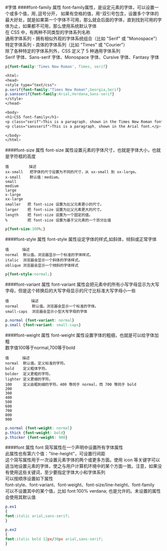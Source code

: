 #字体
####font-family 属性
font-family属性，是设定元素的字体，可以设置一个或多个值，用`,`逗号分开， 如果有空格的值，用`"`双引号包含，设置多个字体的最大好处，就是如果第一个字体不可用，那么就会后面的字体，直到找到可用的字体为止，如果都不可用，那么使用系统默认字体          
在 CSS 中，有两种不同类型的字体系列名称              
通用字体系列 - 拥有相似外观的字体系统组合（比如 "Serif" 或 "Monospace"）           
特定字体系列 - 具体的字体系列（比如 "Times" 或 "Courier"）            
除了各种特定的字体系列外，CSS 定义了 5 种通用字体系列          
Serif 字体、Sans-serif 字体、Monospace 字体、Cursive 字体、Fantasy 字体                 
```css
p{font-family:'Times New Roman', Times, serif}
```      
```css
<html>
<head>
<style type="text/css">
p.serif{font-family:"Times New Roman",Georgia,Serif}
p.sansserif{font-family:Arial,Verdana,Sans-serif}
</style>
</head>

<body>
<h1>CSS font-family</h1>
<p class="serif">This is a paragraph, shown in the Times New Roman font.</p>
<p class="sansserif">This is a paragraph, shown in the Arial font.</p>

</body>
</html>
```
####font-size 属性
font-size 属性设置元素的字体尺寸，也就是字体大小，也就是字符框的高度             
```text
值         描述
xx-small   把字体的尺寸设置为不同的尺寸，从 xx-small 到 xx-large。
x-small    默认值：medium。
small
medium
large
x-large
xx-large
smaller   把 font-size 设置为比父元素更小的尺寸。
larger    把 font-size 设置为比父元素更大的尺寸。
length    把 font-size 设置为一个固定的值。
%         把 font-size 设置为基于父元素的一个百分比值
```
```css
p{font-size:100%;}
```
####font-style 属性
font-style 属性设定字体的样式,如斜体，倾斜或正常字体     
```text
值      描述
normal  默认值。浏览器显示一个标准的字体样式。
italic  浏览器会显示一个斜体的字体样式。
oblique 浏览器会显示一个倾斜的字体样式
```
```css
p{font-style:normal;}
```
####font-variant 属性
font-variant 属性会把元素中的所有小写字母显示为大写字母，但是这个转换后的大写字母显示的尺寸比标准大写字母小一些
```text
值          描述
normal      默认值。浏览器会显示一个标准的字体。
small-caps  浏览器会显示小型大写字母的字体
```
```css
p.normal {font-variant: normal}
p.small {font-variant: small-caps}
```
####font-weight 属性
font-weight 属性设置字体的粗细，也就是可以给字体加粗       
数字值100等于normal,700等于bold
```text
值      描述
normal  默认值。定义标准的字符。
bold    定义粗体字符。
bolder  定义更粗的字符。
lighter 定义更细的字符。
100     定义由粗到细的字符。400 等同于 normal，而 700 等同于 bold
200
300
400
500
600
700
800
900
```
```css
p.normal {font-weight: normal}
p.thick {font-weight: bold}
p.thicker {font-weight: 900}
```
####font 属性
font 简写属性在一个声明中设置所有字体属性       
此属性也有第六个值："line-height"，可设置行间距        
这个简写属性用于一次设置元素字体的两个或更多方面。使用 icon 等关键字可以适当地设置元素的字体，使之与用户计算机环境中的某个方面一致。注意，如果没有使用这些关键词，至少要指定字体大小和字体系列           
可以按顺序设置如下属性        
font-style、font-variant、font-weight、font-size/line-height、font-family             
可以不设置其中的某个值，比如 font:100% verdana; 也是允许的。未设置的属性会使用其默认值         
```css
p.ex1
{
font:italic arial,sans-serif;
}

p.ex2
{
font:italic bold 12px/30px arial,sans-serif;
}
```



